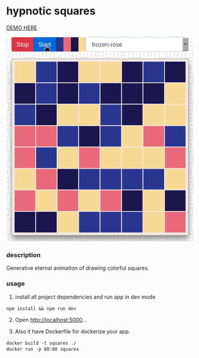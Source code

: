 # hypnotic squares
[DEMO HERE](https://hypnotic-squares.netlify.app)

![](https://github.com/ganochenkodg/hypnotic-squares/blob/main/screenshot.gif)

### description
Generative eternal animation of drawing colorful squares.

### usage

1. install all project dependencies and run app in dev mode

```
npm install && npm run dev
```
2. Open [http://localhost:5000](http://localhost:5000)...

3. Also it have Dockerfile for dockerize your app.

```
docker build -t squares ./
docker run -p 80:80 squares
```
